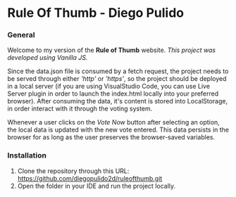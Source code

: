 # Rule Of Thumb - Diego Pulido

### General

Welcome to my version of the **Rule of Thumb** website.
*This project was developed using Vanilla JS.*

Since the data.json file is consumed by a fetch request, the project needs to be served through either *'http'* or *'https'*, so the project should be deployed in a local server (if you are using VisualStudio Code, you can use Live Server plugin in order to launch the index.html locally into your preferred browser).
After consuming the data, it's content is stored into LocalStorage, in order interact with it through the voting system.

Whenever a user clicks on the *Vote Now* button after selecting an option, the local data is updated with the new vote entered. This data persists in the browser for as long as the user preserves the browser-saved variables.

### Installation

1. Clone the repository through this URL: https://github.com/diegopulido2d/ruleofthumb.git
2. Open the folder in your IDE and run the project locally.